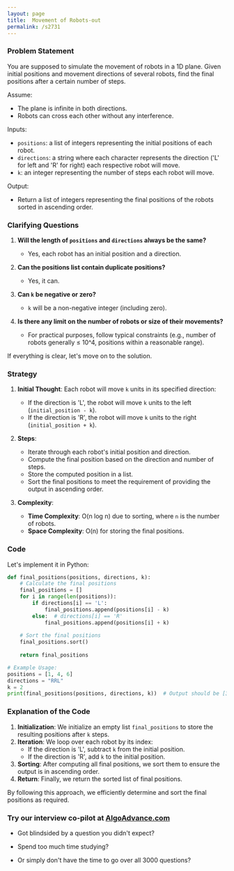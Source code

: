 ```yaml
---
layout: page
title:  Movement of Robots-out
permalink: /s2731
---
```


### Problem Statement

You are supposed to simulate the movement of robots in a 1D plane. Given initial positions and movement directions of several robots, find the final positions after a certain number of steps.

Assume:
- The plane is infinite in both directions.
- Robots can cross each other without any interference.

Inputs:
- `positions`: a list of integers representing the initial positions of each robot.
- `directions`: a string where each character represents the direction ('L' for left and 'R' for right) each respective robot will move.
- `k`: an integer representing the number of steps each robot will move.

Output:
- Return a list of integers representing the final positions of the robots sorted in ascending order.

### Clarifying Questions

1. **Will the length of `positions` and `directions` always be the same?**
   - Yes, each robot has an initial position and a direction.

2. **Can the positions list contain duplicate positions?**
   - Yes, it can.

3. **Can `k` be negative or zero?**
   - `k` will be a non-negative integer (including zero).

4. **Is there any limit on the number of robots or size of their movements?**
   - For practical purposes, follow typical constraints (e.g., number of robots generally ≤ 10^4, positions within a reasonable range).

If everything is clear, let's move on to the solution.

### Strategy

1. **Initial Thought**: Each robot will move `k` units in its specified direction:
   - If the direction is 'L', the robot will move `k` units to the left (`initial_position - k`).
   - If the direction is 'R', the robot will move `k` units to the right (`initial_position + k`).

2. **Steps**:
    - Iterate through each robot's initial position and direction.
    - Compute the final position based on the direction and number of steps.
    - Store the computed position in a list.
    - Sort the final positions to meet the requirement of providing the output in ascending order.

3. **Complexity**:
    - **Time Complexity**: O(n log n) due to sorting, where `n` is the number of robots.
    - **Space Complexity**: O(n) for storing the final positions.

### Code

Let's implement it in Python:

```python
def final_positions(positions, directions, k):
    # Calculate the final positions
    final_positions = []
    for i in range(len(positions)):
        if directions[i] == 'L':
            final_positions.append(positions[i] - k)
        else:  # directions[i] == 'R'
            final_positions.append(positions[i] + k)
    
    # Sort the final positions
    final_positions.sort()
    
    return final_positions

# Example Usage:
positions = [1, 4, 6]
directions = "RRL"
k = 2
print(final_positions(positions, directions, k))  # Output should be [3, 5, 8]
```

### Explanation of the Code

1. **Initialization**: We initialize an empty list `final_positions` to store the resulting positions after `k` steps.
2. **Iteration**: We loop over each robot by its index:
    - If the direction is 'L', subtract `k` from the initial position.
    - If the direction is 'R', add `k` to the initial position.
3. **Sorting**: After computing all final positions, we sort them to ensure the output is in ascending order.
4. **Return**: Finally, we return the sorted list of final positions.

By following this approach, we efficiently determine and sort the final positions as required.


### Try our interview co-pilot at [AlgoAdvance.com](https://algoAdvance.com)

- Got blindsided by a question you didn't expect?

- Spend too much time studying?

- Or simply don't have the time to go over all 3000 questions?

